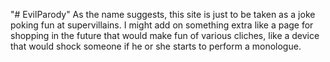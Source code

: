 "# EvilParody"
As the name suggests, this site is just to be taken as a joke poking fun at supervillains.  I might add on something extra like a page for shopping in the future that would make fun of various cliches, like a device that would shock someone if he or she starts to perform a monologue.
